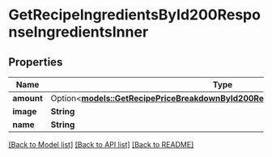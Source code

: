 # GetRecipeIngredientsById200ResponseIngredientsInner

## Properties

Name | Type | Description | Notes
------------ | ------------- | ------------- | -------------
**amount** | Option<[**models::GetRecipePriceBreakdownById200ResponseIngredientsInnerAmount**](getRecipePriceBreakdownByID_200_response_ingredients_inner_amount.md)> |  | [optional]
**image** | **String** |  | 
**name** | **String** |  | 

[[Back to Model list]](../README.md#documentation-for-models) [[Back to API list]](../README.md#documentation-for-api-endpoints) [[Back to README]](../README.md)


